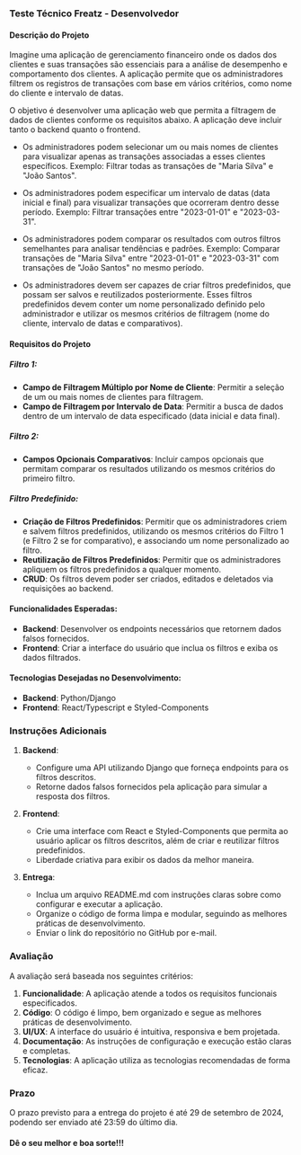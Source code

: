 ### Teste Técnico Freatz - Desenvolvedor

#### Descrição do Projeto

Imagine uma aplicação de gerenciamento financeiro onde os dados dos clientes e suas transações são essenciais para a análise de desempenho e comportamento dos clientes. A aplicação permite que os administradores filtrem os registros de transações com base em vários critérios, como nome do cliente e intervalo de datas.

O objetivo é desenvolver uma aplicação web que permita a filtragem de dados de clientes conforme os requisitos abaixo. A aplicação deve incluir tanto o backend quanto o frontend.

- Os administradores podem selecionar um ou mais nomes de clientes para visualizar apenas as transações associadas a esses clientes específicos.
  Exemplo: Filtrar todas as transações de "Maria Silva" e "João Santos".

- Os administradores podem especificar um intervalo de datas (data inicial e final) para visualizar transações que ocorreram dentro desse período.
  Exemplo: Filtrar transações entre "2023-01-01" e "2023-03-31".

- Os administradores podem comparar os resultados com outros filtros semelhantes para analisar tendências e padrões.
  Exemplo: Comparar transações de "Maria Silva" entre "2023-01-01" e "2023-03-31" com transações de "João Santos" no mesmo período.

- Os administradores devem ser capazes de criar filtros predefinidos, que possam ser salvos e reutilizados posteriormente. Esses filtros predefinidos devem conter um nome personalizado definido pelo administrador e utilizar os mesmos critérios de filtragem (nome do cliente, intervalo de datas e comparativos).

#### Requisitos do Projeto

##### Filtro 1:

- **Campo de Filtragem Múltiplo por Nome de Cliente**: Permitir a seleção de um ou mais nomes de clientes para filtragem.
- **Campo de Filtragem por Intervalo de Data**: Permitir a busca de dados dentro de um intervalo de data especificado (data inicial e data final).

##### Filtro 2:

- **Campos Opcionais Comparativos**: Incluir campos opcionais que permitam comparar os resultados utilizando os mesmos critérios do primeiro filtro.

##### Filtro Predefinido:

- **Criação de Filtros Predefinidos**: Permitir que os administradores criem e salvem filtros predefinidos, utilizando os mesmos critérios do Filtro 1 (e Filtro 2 se for comparativo), e associando um nome personalizado ao filtro.
- **Reutilização de Filtros Predefinidos**: Permitir que os administradores apliquem os filtros predefinidos a qualquer momento.
- **CRUD**: Os filtros devem poder ser criados, editados e deletados via requisições ao backend.

#### Funcionalidades Esperadas:

- **Backend**: Desenvolver os endpoints necessários que retornem dados falsos fornecidos.
- **Frontend**: Criar a interface do usuário que inclua os filtros e exiba os dados filtrados.

#### Tecnologias Desejadas no Desenvolvimento:

- **Backend**: Python/Django
- **Frontend**: React/Typescript e Styled-Components

### Instruções Adicionais

1. **Backend**:

   - Configure uma API utilizando Django que forneça endpoints para os filtros descritos.
   - Retorne dados falsos fornecidos pela aplicação para simular a resposta dos filtros.

2. **Frontend**:

   - Crie uma interface com React e Styled-Components que permita ao usuário aplicar os filtros descritos, além de criar e reutilizar filtros predefinidos.
   - Liberdade criativa para exibir os dados da melhor maneira.

3. **Entrega**:
   - Inclua um arquivo README.md com instruções claras sobre como configurar e executar a aplicação.
   - Organize o código de forma limpa e modular, seguindo as melhores práticas de desenvolvimento.
   - Enviar o link do repositório no GitHub por e-mail.

### Avaliação

A avaliação será baseada nos seguintes critérios:

1. **Funcionalidade**: A aplicação atende a todos os requisitos funcionais especificados.
2. **Código**: O código é limpo, bem organizado e segue as melhores práticas de desenvolvimento.
3. **UI/UX**: A interface do usuário é intuitiva, responsiva e bem projetada.
4. **Documentação**: As instruções de configuração e execução estão claras e completas.
5. **Tecnologias**: A aplicação utiliza as tecnologias recomendadas de forma eficaz.

### Prazo

O prazo previsto para a entrega do projeto é até 29 de setembro de 2024, podendo ser enviado até 23:59 do último dia.

#### Dê o seu melhor e boa sorte!!!
